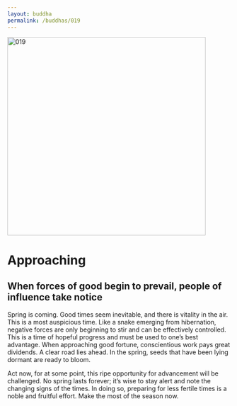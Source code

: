 ```yaml
---
layout: buddha
permalink: /buddhas/019
---
```


<div class="uk-text-center">
<img src="{{"/assets/img/buddhas/buddha-019.jpg" | relative_url}}" alt="019"  width="448" height="448"></div>

# Approaching

## When forces of good begin to prevail, people of influence take notice



Spring is coming. Good times seem inevitable, and there is vitality in the air. This is a most auspicious time. Like a snake emerging from hibernation, negative forces are only beginning to stir and can be effectively controlled. This is a time of hopeful progress and must be used to one’s best advantage. When approaching good fortune, conscientious work pays great dividends. A clear road lies ahead. In the spring, seeds that have been lying dormant are ready to bloom.

Act now, for at some point, this ripe opportunity for advancement will be challenged. No spring lasts forever; it’s wise to stay alert and note the changing signs of the times. In doing so, preparing for less fertile times is a noble and fruitful effort. Make the most of the season now.

